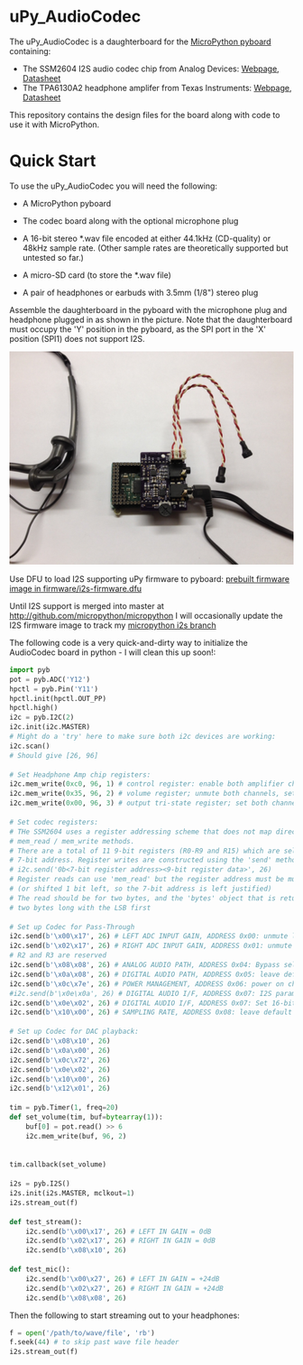 # uPy_AudioCodec

The uPy_AudioCodec is a daughterboard for the [MicroPython pyboard](http://micropython.org)
containing:
* The SSM2604 I2S audio codec chip from Analog Devices: [Webpage](http://www.analog.com/en/products/audio-video/audio-amplifiers/ssm2604.html), [Datasheet](http://www.analog.com/media/en/technical-documentation/data-sheets/SSM2604.pdf)
* The TPA6130A2 headphone amplifer from Texas Instruments: [Webpage](http://www.ti.com/product/TPA6130A2), [Datasheet](http://www.ti.com/lit/ds/symlink/tpa6130a2.pdf)

This repository contains the design files for the board along with
code to use it with MicroPython.

# Quick Start

To use the uPy_AudioCodec you will need the following:
* A MicroPython pyboard
* The codec board along with the optional microphone plug
* A 16-bit stereo *.wav file encoded at either 44.1kHz (CD-quality) or 48kHz
  sample rate. (Other sample rates are theoretically supported but
  untested so far.)

* A micro-SD card (to store the *.wav file)
* A pair of headphones or earbuds with 3.5mm (1/8") stereo plug

Assemble the daughterboard in the pyboard with the microphone plug and
headphone plugged in as shown in the picture. Note that the
daughterboard must occupy the 'Y' position in the pyboard, as the SPI
port in the 'X' position (SPI1) does not support I2S.

![codec daughterboard in pyboard](/images/codec_board.jpg)


Use DFU to load I2S supporting uPy firmware to pyboard:
[prebuilt firmware image in firmware/i2s-firmware.dfu](firmware/i2s-firmware.dfu)

Until I2S support is merged into master at http://github.com/micropython/micropython I will occasionally update the I2S firmware image to track my [micropython i2s branch](https://github.com/blmorris/micropython/tree/i2s)

The following code is a very quick-and-dirty way to initialize the
AudioCodec board in python - I will clean this up soon!:

```Python
import pyb
pot = pyb.ADC('Y12')
hpctl = pyb.Pin('Y11')
hpctl.init(hpctl.OUT_PP)
hpctl.high()
i2c = pyb.I2C(2)
i2c.init(i2c.MASTER)
# Might do a 'try' here to make sure both i2c devices are working:
i2c.scan()
# Should give [26, 96]

# Set Headphone Amp chip registers:
i2c.mem_write(0xc0, 96, 1) # control register: enable both amplifier channels, activate stereo mode
i2c.mem_write(0x35, 96, 2) # volume register; unmute both channels, set gain to ~0dB
i2c.mem_write(0x00, 96, 3) # output tri-state register; set both channels to output mode

# Set codec registers:
# THe SSM2604 uses a register addressing scheme that does not map directly to the uPy
# mem_read / mem_write methods.
# There are a total of 11 9-bit registers (R0-R9 and R15) which are selected using a
# 7-bit address. Register writes are constructed using the 'send' method:
# i2c.send('0b<7-bit register address><9-bit register data>', 26)
# Register reads can use 'mem_read' but the register address must be multiplied by 2
# (or shifted 1 bit left, so the 7-bit address is left justified)
# The read should be for two bytes, and the 'bytes' object that is returned will be
# two bytes long with the LSB first

# Set up Codec for Pass-Through
i2c.send(b'\x00\x17', 26) # LEFT ADC INPUT GAIN, ADDRESS 0x00: unmute left ADC, input gain=0dB
i2c.send(b'\x02\x17', 26) # RIGHT ADC INPUT GAIN, ADDRESS 0x01: unmute right ADC, input gain=0dB
# R2 and R3 are reserved
i2c.send(b'\x08\x08', 26) # ANALOG AUDIO PATH, ADDRESS 0x04: Bypass select, DAC not selected
i2c.send(b'\x0a\x08', 26) # DIGITAL AUDIO PATH, ADDRESS 0x05: leave default, DAC is muted
i2c.send(b'\x0c\x7e', 26) # POWER MANAGEMENT, ADDRESS 0x06: power on chip and line-in
#i2c.send(b'\x0e\x0a', 26) # DIGITAL AUDIO I/F, ADDRESS 0x07: I2S parameters, leave default
i2c.send(b'\x0e\x02', 26) # DIGITAL AUDIO I/F, ADDRESS 0x07: Set 16-bit, I2S mode
i2c.send(b'\x10\x00', 26) # SAMPLING RATE, ADDRESS 0x08: leave default

# Set up Codec for DAC playback:
i2c.send(b'\x08\x10', 26)
i2c.send(b'\x0a\x00', 26)
i2c.send(b'\x0c\x72', 26)
i2c.send(b'\x0e\x02', 26)
i2c.send(b'\x10\x00', 26)
i2c.send(b'\x12\x01', 26)

tim = pyb.Timer(1, freq=20)
def set_volume(tim, buf=bytearray(1)):
    buf[0] = pot.read() >> 6
    i2c.mem_write(buf, 96, 2)
    

tim.callback(set_volume)

i2s = pyb.I2S()
i2s.init(i2s.MASTER, mclkout=1)
i2s.stream_out(f)

def test_stream():
    i2c.send(b'\x00\x17', 26) # LEFT IN GAIN = 0dB
    i2c.send(b'\x02\x17', 26) # RIGHT IN GAIN = 0dB
    i2c.send(b'\x08\x10', 26)

def test_mic():
    i2c.send(b'\x00\x27', 26) # LEFT IN GAIN = +24dB
    i2c.send(b'\x02\x27', 26) # RIGHT IN GAIN = +24dB
    i2c.send(b'\x08\x08', 26)

```

Then the following to start streaming out to your headphones:

```Python
f = open('/path/to/wave/file', 'rb')
f.seek(44) # to skip past wave file header
i2s.stream_out(f)
```
